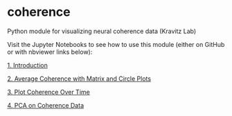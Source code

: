 # coherence
Python module for visualizing neural coherence data (Kravitz Lab)

Visit the Jupyter Notebooks to see how to use this module (either on GitHub or with nbviewer links below):

[1. Introduction](https://nbviewer.jupyter.org/github/earnestt1234/coherence/blob/master/1.%20Introduction.ipynb)

[2. Average Coherence with Matrix and Circle Plots](https://nbviewer.jupyter.org/github/earnestt1234/coherence/blob/master/2.%20Average%20Coherence%20with%20Matrix%20and%20Circle%20Plots.ipynb)

[3. Plot Coherence Over Time](https://nbviewer.jupyter.org/github/earnestt1234/coherence/blob/master/3.%20Plot%20Coherence%20Over%20Time.ipynb)

[4. PCA on Coherence Data](https://nbviewer.jupyter.org/github/earnestt1234/coherence/blob/master/4.%20PCA%20on%20Coherence%20Data.ipynb)
